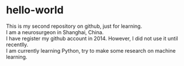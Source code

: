 # hello-world
This is my second repository on github, just for learning.  
I am a neurosurgeon in Shanghai, China.  
I have register my github account in 2014. However, I did not use it until recentlly.  
I am currently learning Python, try to make some research on machine learning.
